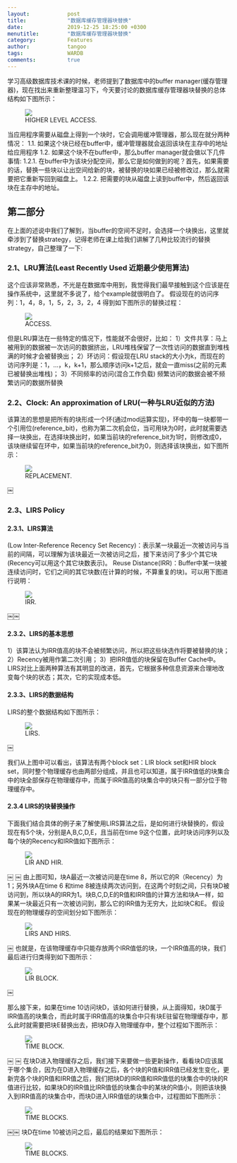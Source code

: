 ```yaml
---
layout:            post
title:             "数据库缓存管理器块替换"
date:              2019-12-25 18:25:00 +0300
menutitle:         "数据库缓存管理器块替换"
category:          Features
author:            tangoo
tags:              WARDB
comments:          true
---
```


学习高级数据库技术课的时候，老师提到了数据库中的buffer manager(缓存管理器)，现在找出来重新整理温习下，今天要讨论的数据库缓存管理器块替换的总体结构如下图所示：
<figure>
   <img src='{{ "/media/img/2017/higher-level-access.gif" | absolute_url }}' />
   <figcaption>HIGHER LEVEL ACCESS.</figcaption>
</figure>

当应用程序需要从磁盘上得到一个块时，它会调用缓冲管理器，那么现在就分两种情况：
1.1. 如果这个块已经在buffer中，缓冲管理器就会返回该块在主存中的地址给应用程序
1.2. 如果这个块不在buffer中，那么buffer manager就会做以下几件事情:
    1.2.1. 在buffer中为该块分配空间，那么它是如何做到的呢？首先，如果需要的话，替换一些块以让出空间给新的块，被替换的块如果已经被修改过，那么就需要把它重新写回到磁盘上。
    1.2.2. 把需要的块从磁盘上读到buffer中，然后返回该块在主存中的地址。

## 第二部分
在上面的述说中我们了解到，当buffer的空间不足时，会选择一个块换出，这里就牵涉到了替换strategy，记得老师在课上给我们讲解了几种比较流行的替换strategy，自己整理了一下:
### 2.1、LRU算法(Least Recently Used 近期最少使用算法)
这个应该非常熟悉，不光是在数据库中用到，我觉得我们最早接触到这个应该是在操作系统中，这里就不多说了，给个example就很明白了。
假设现在的访问序列：1，4，8，1，5，2，3，2，4
得到如下图所示的替换过程：
<figure>
   <img src="{{ "/media/img/2017/access.gif" | absolute_url }}" />
   <figcaption>ACCESS.</figcaption>
</figure>

但是LRU算法在一些特定的情况下，性能就不会很好，比如：
1）文件共享：马上被用到的数据被一次访问的数据挤出，LRU堆栈保留了一次性访问的数据直到堆栈满的时候才会被替换出；
2）环访问：假设现在LRU stack的大小为k，而现在的访问序列是：1，…，k，k+1，那么顺序访问k+1之后，就会一直miss(之前的元素已被替换出堆栈)；
3）不同频率的访问(混合工作负载)
频繁访问的数据会被不频繁访问的数据所替换

### 2.2、Clock: An approximation of LRU(一种与LRU近似的方法)
该算法的思想是把所有的块形成一个环(通过mod运算实现)，环中的每一块都带一个引用位(reference_bit)，也称为第二次机会位，当可用块为0时，此时就需要选择一块换出，在选择块换出时，如果当前块的reference_bit为1时，则修改成0，该块继续留在环中，如果当前块的reference_bit为0，则选择该块换出，如下图所示：
<figure>
   <img src="{{ "/media/img/2017/replacement.gif" | absolute_url }}" />
   <figcaption>REPLACEMENT.</figcaption>
</figure>￼

### 2.3、LIRS Policy
#### 2.3.1、LIRS算法
(Low Inter-Reference Recency Set Recency)：表示某一块最近一次被访问与当前的间隔，可以理解为该块最近一次被访问之后，接下来访问了多少个其它块(Recency可以用这个其它块数表示)。
Reuse Distance(IRR)：Buffer中某一块被连续访问时，它们之间的其它块数(在计算的时候，不算重复的块)。可以用下图进行说明：
<figure>
   <img src="{{ "/media/img/2017/irr.gif" | absolute_url }}" />
   <figcaption>IRR.</figcaption>
</figure>￼￼

#### 2.3.2、LIRS的基本思想
1）该算法认为IRR值高的块不会被频繁访问，所以把这些块选作将要被替换的块；
2）Recency被用作第二次引用；
3）把IRR值低的块保留在Buffer Cache中。
LIRS对比上面两种算法有其明显的改进，首先，它根据多种信息资源来合理地改变每个块的状态；其次，它的实现成本低。

#### 2.3.3、LIRS的数据结构
LIRS的整个数据结构如下图所示：
<figure>
   <img src="{{ "/media/img/2017/lirs.gif" | absolute_url }}" />
   <figcaption>LIRS.</figcaption>
</figure>￼

我们从上图中可以看出，该算法有两个block set：LIR block set和HIR block set，同时整个物理缓存也由两部分组成，并且也可以知道，属于IRR值低的块集合中的块全部保存在物理缓存中，而属于IRR值高的块集合中的块只有一部分位于物理缓存中。

#### 2.3.4 LIRS的块替换操作
下面我们结合具体的例子来了解使用LIRS算法之后，是如何进行块替换的，假设现在有5个块，分别是A,B,C,D,E，且当前在time 9这个位置，此时块访问序列以及每个块的Recency和IRR值如下图所示：
<figure>
   <img src="{{ "/media/img/2017/lir-hir.gif" | absolute_url }}" />
   <figcaption>LIR AND HIR.</figcaption>
</figure>￼
￼
由上图可知，块A最近一次被访问是在time 8，所以它的R（Recency）为1；另外块A在time 6 和time 8被连续两次访问到，在这两个时刻之间，只有块D被访问到，所以块A的IRR为1。块B,C,D,E的R值和IRR值的计算方法和块A一样，如果某一块最近只有一次被访问到，那么它的IRR值为无穷大，比如块C和E。
假设现在的物理缓存的空间划分如下图所示：
<figure>
   <img src="{{ "/media/img/2017/lirs-hirs.gif" | absolute_url }}" />
   <figcaption>LIRS AND HIRS.</figcaption>
</figure>￼
也就是，在该物理缓存中只能存放两个IRR值低的块，一个IRR值高的块，我们最后进行归类得到如下图所示：
<figure>
   <img src="{{ "/media/img/2017/lir-block.gif" | absolute_url }}" />
   <figcaption>LIR BLOCK.</figcaption>
</figure>￼

那么接下来，如果在time 10访问块D，该如何进行替换，从上面得知，块D属于IRR值高的块集合，而此时属于IRR值高的块集合中只有块E驻留在物理缓存中，那么此时就需要把块E替换出去，把块D存入物理缓存中，整个过程如下图所示：
<figure>
   <img src="{{ "/media/img/2017/time-block.gif" | absolute_url }}" />
   <figcaption>TIME BLOCK.</figcaption>
</figure>￼
￼
在块D进入物理缓存之后，我们接下来要做一些更新操作，看看块D应该属于哪个集合，因为在D进入物理缓存之后，各个块的R值和IRR值已经发生变化，更新完各个块的R值和IRR值之后，我们把块D的IRR值和IRR值低的块集合中的块的R值进行比较，如果块D的IRR值比IRR值低的块集合中的某块的R值小，则把该块换入到IRR值高的块集合中，而块D进入IRR值低的块集合中，过程图如下图所示：
<figure>
   <img src="{{ "/media/img/2017/time-blocks.gif" | absolute_url }}" />
   <figcaption>TIME BLOCKS.</figcaption>
</figure>￼￼
块D在time 10被访问之后，最后的结果如下图所示：
<figure>
   <img src="{{ "/media/img/2017/time-blocks2.gif" | absolute_url }}" />
   <figcaption>TIME BLOCKS.</figcaption>
</figure>